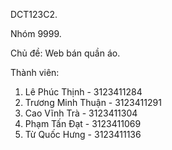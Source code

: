 DCT123C2.

Nhóm 9999.


Chủ đề: Web bán quần áo.

Thành viên:
1. Lê Phúc Thịnh - 3123411284
2. Trương Minh Thuận - 3123411291
3. Cao Vĩnh Trà - 3123411304
4. Phạm Tấn Đạt - 3123411069
5. Từ Quốc Hưng - 3123411136
